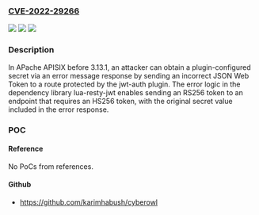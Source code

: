 ### [CVE-2022-29266](https://cve.mitre.org/cgi-bin/cvename.cgi?name=CVE-2022-29266)
![](https://img.shields.io/static/v1?label=Product&message=Apache%20APISIX&color=blue)
![](https://img.shields.io/static/v1?label=Version&message=Apache%20APISIX%3C%3D%202.13.0%20&color=brighgreen)
![](https://img.shields.io/static/v1?label=Vulnerability&message=CWE-209%20Generation%20of%20Error%20Message%20Containing%20Sensitive%20Information&color=brighgreen)

### Description

In APache APISIX before 3.13.1, an attacker can obtain a plugin-configured secret via an error message response by sending an incorrect JSON Web Token to a route protected by the jwt-auth plugin. The error logic in the dependency library lua-resty-jwt enables sending an RS256 token to an endpoint that requires an HS256 token, with the original secret value included in the error response.

### POC

#### Reference
No PoCs from references.

#### Github
- https://github.com/karimhabush/cyberowl

